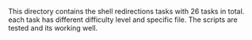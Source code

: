 This directory contains the shell redirections tasks with 26 tasks in total. each task has different difficulty level and specific file. The scripts are tested and its working well.
